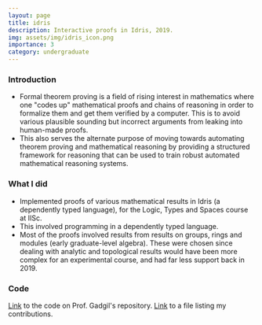 ```yaml
---
layout: page
title: idris
description: Interactive proofs in Idris, 2019.
img: assets/img/idris_icon.png
importance: 3
category: undergraduate 
---
```


### Introduction
* Formal theorem proving is a field of rising interest in mathematics where one "codes up" mathematical proofs and chains of reasoning in order to formalize them and get them verified by a computer. This is to avoid various plausible sounding but incorrect arguments from leaking into human-made proofs.
* This also serves the alternate purpose of moving towards automating theorem proving and mathematical reasoning by providing a structured framework for reasoning that can be used to train robust automated mathematical reasoning systems.

### What I did
* Implemented proofs of various mathematical results in Idris (a dependently typed language), for the Logic, Types and Spaces course at IISc.
* This involved programming in a dependently typed language.
* Most of the proofs involved results from results on groups, rings and modules (early graduate-level algebra). These were chosen since dealing with analytic and topological results would have been more complex for an experimental course, and had far less support back in 2019.

### Code
[Link](https://github.com/siddhartha-gadgil/LTS2019/tree/master/Code) to the code on Prof. Gadgil's repository. [Link](https://github.com/siddhartha-gadgil/LTS2019/blob/master/_reports/chinmaya/chinmaya.md) to a file listing my contributions.
